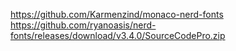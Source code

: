 https://github.com/Karmenzind/monaco-nerd-fonts
https://github.com/ryanoasis/nerd-fonts/releases/download/v3.4.0/SourceCodePro.zip